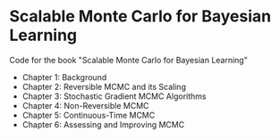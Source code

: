 # Scalable Monte Carlo for Bayesian Learning
Code for the book "Scalable Monte Carlo for Bayesian Learning" 

- Chapter 1: Background
- Chapter 2: Reversible MCMC and its Scaling
- Chapter 3: Stochastic Gradient MCMC Algorithms
- Chapter 4: Non-Reversible MCMC
- Chapter 5: Continuous-Time MCMC
- Chapter 6: Assessing and Improving MCMC

